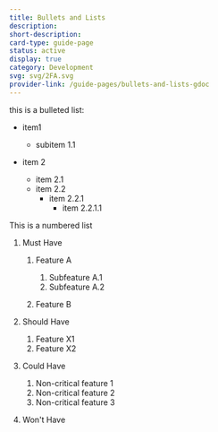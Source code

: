 ```yaml
---
title: Bullets and Lists
description: 
short-description: 
card-type: guide-page
status: active
display: true
category: Development
svg: svg/2FA.svg
provider-link: /guide-pages/bullets-and-lists-gdoc
---
```

<div class="content-section">
<div class="section-container" markdown="1">

this is a bulleted list:


 - item1
     - subitem 1.1
    
 - item 2
     - item 2.1
     - item 2.2
         - item 2.2.1
             - item 2.2.1.1
            
        
    


This is a numbered list


 1. Must Have
     1. Feature A
         1. Subfeature A.1
         2. Subfeature A.2
        
     2. Feature B
    
 2. Should Have
     1. Feature X1
     2. Feature X2
    
 3. Could Have
     1. Non-critical feature 1
     2. Non-critical feature 2
     3. Non-critical feature 3
    
 4. Won't Have
</div>
</div>